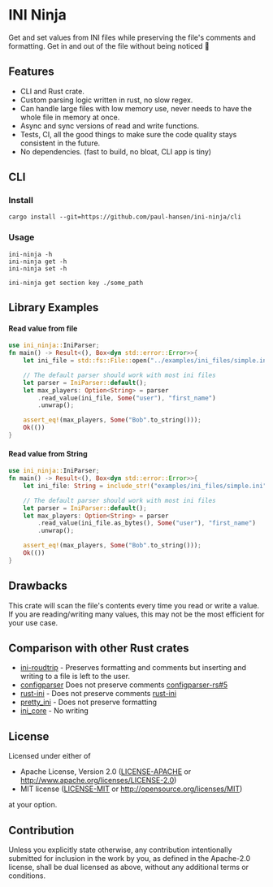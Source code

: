 # INI Ninja

Get and set values from INI files while preserving the file's comments and formatting.
Get in and out of the file without being noticed 🥷


## Features

- CLI and Rust crate.
- Custom parsing logic written in rust, no slow regex.
- Can handle large files with low memory use, never needs to have the whole file in memory at once.
- Async and sync versions of read and write functions.
- Tests, CI, all the good things to make sure the code quality stays consistent in the future.
- No dependencies. (fast to build, no bloat, CLI app is tiny)


## CLI

### Install
```text,ignore
cargo install --git=https://github.com/paul-hansen/ini-ninja/cli
```

### Usage

```text,ignore
ini-ninja -h
ini-ninja get -h
ini-ninja set -h
```

```text,ignore
ini-ninja get section key ./some_path
```


## Library Examples

#### Read value from file

```rust
use ini_ninja::IniParser;
fn main() -> Result<(), Box<dyn std::error::Error>>{
    let ini_file = std::fs::File::open("../examples/ini_files/simple.ini")?;

    // The default parser should work with most ini files
    let parser = IniParser::default();
    let max_players: Option<String> = parser
        .read_value(ini_file, Some("user"), "first_name")
        .unwrap();

    assert_eq!(max_players, Some("Bob".to_string()));
    Ok(())
}
```

#### Read value from String

```rust
use ini_ninja::IniParser;
fn main() -> Result<(), Box<dyn std::error::Error>>{
    let ini_file: String = include_str!("examples/ini_files/simple.ini").to_string();

    // The default parser should work with most ini files
    let parser = IniParser::default();
    let max_players: Option<String> = parser
        .read_value(ini_file.as_bytes(), Some("user"), "first_name")
        .unwrap();

    assert_eq!(max_players, Some("Bob".to_string()));
    Ok(())
}
```

## Drawbacks

This crate will scan the file's contents every time you read or write a value. If you are reading/writing many values, this may not be the most efficient for your use case.

## Comparison with other Rust crates

- [ini-roudtrip](https://github.com/VorpalBlade/ini-roundtrip) - Preserves formatting and comments but inserting and writing to a file is left to the user.
- [configparser](https://github.com/QEDK/configparser-rs) Does not preserve comments [configparser-rs#5](https://github.com/QEDK/configparser-rs/issues/5)
- [rust-ini](https://github.com/zonyitoo/rust-ini) - Does not preserve comments [rust-ini](https://github.com/zonyitoo/rust-ini/issues/77)
- [pretty_ini](https://github.com/eVisualUser/pretty-ini) - Does not preserve formatting
- [ini_core](https://github.com/CasualX/ini_core) - No writing

## License

Licensed under either of

 * Apache License, Version 2.0
   ([LICENSE-APACHE](LICENSE-APACHE) or <http://www.apache.org/licenses/LICENSE-2.0>)
 * MIT license
   ([LICENSE-MIT](LICENSE-MIT) or <http://opensource.org/licenses/MIT>)

at your option.

## Contribution

Unless you explicitly state otherwise, any contribution intentionally submitted
for inclusion in the work by you, as defined in the Apache-2.0 license, shall be
dual licensed as above, without any additional terms or conditions.
